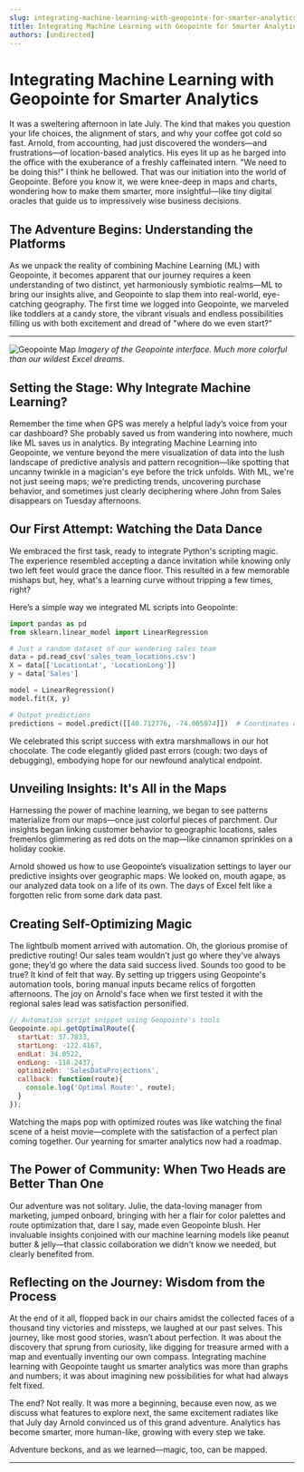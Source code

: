 ```yaml
---
slug: integrating-machine-learning-with-geopointe-for-smarter-analytics
title: Integrating Machine Learning with Geopointe for Smarter Analytics
authors: [undirected]
---
```



# Integrating Machine Learning with Geopointe for Smarter Analytics

It was a sweltering afternoon in late July. The kind that makes you question your life choices, the alignment of stars, and why your coffee got cold so fast. Arnold, from accounting, had just discovered the wonders—and frustrations—of location-based analytics. His eyes lit up as he barged into the office with the exuberance of a freshly caffeinated intern. "We need to be doing this!" I think he bellowed. That was our initiation into the world of Geopointe. Before you know it, we were knee-deep in maps and charts, wondering how to make them smarter, more insightful—like tiny digital oracles that guide us to impressively wise business decisions.

## The Adventure Begins: Understanding the Platforms

As we unpack the reality of combining Machine Learning (ML) with Geopointe, it becomes apparent that our journey requires a keen understanding of two distinct, yet harmoniously symbiotic realms—ML to bring our insights alive, and Geopointe to slap them into real-world, eye-catching geography. The first time we logged into Geopointe, we marveled like toddlers at a candy store, the vibrant visuals and endless possibilities filling us with both excitement and dread of "where do we even start?"

---
![Geopointe Map](https://via.placeholder.com/800x400.png)
*Imagery of the Geopointe interface. Much more colorful than our wildest Excel dreams.*

## Setting the Stage: Why Integrate Machine Learning?

Remember the time when GPS was merely a helpful lady’s voice from your car dashboard? She probably saved us from wandering into nowhere, much like ML saves us in analytics. By integrating Machine Learning into Geopointe, we venture beyond the mere visualization of data into the lush landscape of predictive analysis and pattern recognition—like spotting that uncanny twinkle in a magician's eye before the trick unfolds. With ML, we're not just seeing maps; we’re predicting trends, uncovering purchase behavior, and sometimes just clearly deciphering where John from Sales disappears on Tuesday afternoons.

## Our First Attempt: Watching the Data Dance

We embraced the first task, ready to integrate Python's scripting magic. The experience resembled accepting a dance invitation while knowing only two left feet would grace the dance floor. This resulted in a few memorable mishaps but, hey, what's a learning curve without tripping a few times, right? 

Here’s a simple way we integrated ML scripts into Geopointe:

```python
import pandas as pd
from sklearn.linear_model import LinearRegression

# Just a random dataset of our wandering sales team
data = pd.read_csv('sales_team_locations.csv')
X = data[['LocationLat', 'LocationLong']]
y = data['Sales']

model = LinearRegression()
model.fit(X, y)

# Output predictions
predictions = model.predict([[40.712776, -74.005974]])  # Coordinates of NY
```

We celebrated this script success with extra marshmallows in our hot chocolate. The code elegantly glided past errors (cough: two days of debugging), embodying hope for our newfound analytical endpoint.

## Unveiling Insights: It's All in the Maps

Harnessing the power of machine learning, we began to see patterns materialize from our maps—once just colorful pieces of parchment. Our insights began linking customer behavior to geographic locations, sales fremenlos glimmering as red dots on the map—like cinnamon sprinkles on a holiday cookie.

Arnold showed us how to use Geopointe’s visualization settings to layer our predictive insights over geographic maps. We looked on, mouth agape, as our analyzed data took on a life of its own. The days of Excel felt like a forgotten relic from some dark data past.

## Creating Self-Optimizing Magic

The lightbulb moment arrived with automation. Oh, the glorious promise of predictive routing! Our sales team wouldn’t just go where they've always gone; they’d go where the data said success lived. Sounds too good to be true? It kind of felt that way. By setting up triggers using Geopointe's automation tools, boring manual inputs became relics of forgotten afternoons. The joy on Arnold's face when we first tested it with the regional sales lead was satisfaction personified.

```javascript
// Automation script snippet using Geopointe's tools
Geopointe.api.getOptimalRoute({
  startLat: 37.7833,
  startLong: -122.4167,
  endLat: 34.0522,
  endLong: -118.2437,
  optimizeOn: 'SalesDataProjections',
  callback: function(route){
    console.log('Optimal Route:', route);
  }
});
```

Watching the maps pop with optimized routes was like watching the final scene of a heist movie—complete with the satisfaction of a perfect plan coming together. Our yearning for smarter analytics now had a roadmap.

## The Power of Community: When Two Heads are Better Than One

Our adventure was not solitary. Julie, the data-loving manager from marketing, jumped onboard, bringing with her a flair for color palettes and route optimization that, dare I say, made even Geopointe blush. Her invaluable insights conjoined with our machine learning models like peanut butter & jelly—that classic collaboration we didn't know we needed, but clearly benefited from.

## Reflecting on the Journey: Wisdom from the Process

At the end of it all, flopped back in our chairs amidst the collected faces of a thousand tiny victories and missteps, we laughed at our past selves. This journey, like most good stories, wasn’t about perfection. It was about the discovery that sprung from curiosity, like digging for treasure armed with a map and eventually inventing our own compass. Integrating machine learning with Geopointe taught us smarter analytics was more than graphs and numbers; it was about imagining new possibilities for what had always felt fixed.

The end? Not really. It was more a beginning, because even now, as we discuss what features to explore next, the same excitement radiates like that July day Arnold convinced us of this grand adventure. Analytics has become smarter, more human-like, growing with every step we take.

Adventure beckons, and as we learned—magic, too, can be mapped.

---